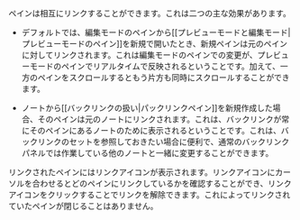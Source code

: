 ペインは相互にリンクすることができます。これは二つの主な効果があります。

- デフォルトでは、編集モードのペインから[[プレビューモードと編集モード|プレビューモードのペイン]]を新規で開いたとき、新規ペインは元のペインに対してリンクされます。これは編集モードのペインでの変更が、プレビューモードのペインでリアルタイムで反映されるということです。加えて、一方のペインをスクロールするともう片方も同時にスクロールすることができます。

- ノートから[[バックリンクの扱い|パックリンクペイン]]を新規作成した場合、そのペインは元のノートにリンクされます。これは、バックリンクが常にそのペインにあるノートのために表示されるということです。これは、バックリンクのセットを参照しておきたい場合に便利で、通常のバックリンクパネルでは作業している他のノートと一緒に変更することができます。

リンクされたペインにはリンクアイコンが表示されます。リンクアイコンにカーソルを合わせるとどのペインにリンクしているかを確認することができ、リンクアイコンをクリックすることでリンクを解除できます。これによってリンクされていたペインが閉じることはありません。

